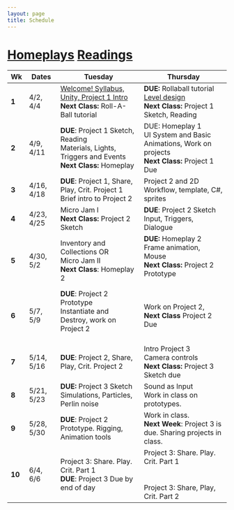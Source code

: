 ```yaml
---
layout: page
title: Schedule
---
```

# [Homeplays](homeplays.md) [Readings](readings.md)

| **Wk** | **Dates**      | **Tuesday**                                                                                                    | **Thursday**                                                                                                                                                                     |
| ------ | -------------- | -------------------------------------------------------------------------------------------------------------- | -------------------------------------------------------------------------------------------------------------------------------------------------------------------------------- |
| **1**  | 4/2, 4/4       | [Welcome! Syllabus, Unity, Project 1 Intro](day-1.md) <br/> **Next Class:** Roll-A-Ball tutorial               | **DUE:** Rollaball tutorial <br/> [Level design](day-2.md)<br/> **Next Class:** Project 1 Sketch, Reading                                                                        |
| **2**  | 4/9, 4/11      | **DUE**: Project 1 Sketch, Reading <br/> Materials, Lights, Triggers and Events <br/> **Next Class:** Homeplay | DUE: Homeplay 1 <br/> UI System and Basic Animations, Work on projects<br/> **Next Class:** Project 1 Due                                                                        |
| **3**  | 4/16, 4/18     | **DUE**: Project 1, Share, Play, Crit. Project 1 <br/> Brief intro to Project 2                                | Project 2 and 2D Workflow, template, C#, sprites<br>                                                                                                                             |
| **4**  | 4/23, 4/25<br> | Micro Jam I <br/> **Next Class:** Project 2 Sketch<br>                                                         | **DUE**: Project 2 Sketch <br/> Input, Triggers, Dialogue                                                                                                                        |
| **5**  | 4/30, 5/2<br>  | Inventory and Collections OR <br/> Micro Jam II <br/> **Next Class**: Homeplay 2                               | **DUE:** Homeplay 2<br/> Frame animation, Mouse<br/> **Next Class:** Project 2 Prototype<br><br>                                                                                 |
| **6**  | 5/7, 5/9<br>   | **DUE**: Project 2 Prototype <br/> Instantiate and Destroy, work on Project 2<br><br>                          | Work on Project 2,<br/> **Next Class** Project 2 Due<br>                                                                                                                         |
| **7**  | 5/14, 5/16<br> | **DUE**: Project 2, Share, Play, Crit. Project 2<br>                                                           | Intro Project 3 <br/> Camera controls <br/> **Next Class:** Project 3 Sketch due<br>                                                                                             |
| **8**  | 5/21, 5/23<br> | **DUE:** Project 3 Sketch <br/> Simulations, Particles, Perlin noise<br>                                       | Sound as Input<br>Work in class on prototypes.                                                                                                                                   |
| **9**  | 5/28, 5/30<br> | **DUE**: Project 2 Prototype. Rigging, Animation tools<br>                                                     | Work in class. <br/> **Next Week**: Project 3 is due. Sharing projects in class.<br>                                                                                             |
| **10** | 6/4, 6/6<br>   | Project 3: Share. Play. Crit. Part 1 <br/> **DUE**: Project 3 Due by end of day<br>                            | Project 3: Share. Play. Crit. Part 1 <br/><br/><br><!--[Course Evals!](https://be.my.ucla.edu/directlink.aspx?featureID=161&src=r0) <br/>-->Project 3: Share, Play, Crit. Part 2 |



